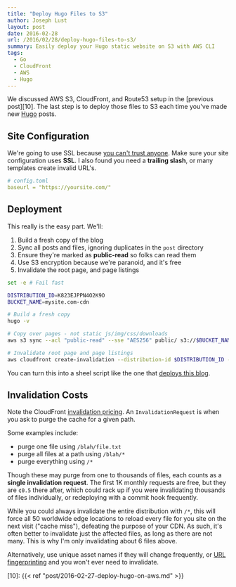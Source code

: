 ```yaml
---
title: "Deploy Hugo Files to S3"
author: Joseph Lust
layout: post
date: 2016-02-28
url: /2016/02/28/deploy-hugo-files-to-s3/
summary: Easily deploy your Hugo static website on S3 with AWS CLI
tags:
  - Go
  - CloudFront
  - AWS
  - Hugo
---
```


We discussed AWS S3, CloudFront, and Route53 setup in the [previous post][10]. The last step is to deploy those files to S3 each time you've made new [Hugo][5] posts.

## Site Configuration
We're going to use SSL because [you can't trust anyone][1]. Make sure your site configuration uses **SSL**. I also found you need a **trailing slash**, or many templates create invalid URL's.

```yaml
# config.toml
baseurl = "https://yoursite.com/"
```


## Deployment

This really is the easy part. We'll:

1. Build a fresh copy of the blog
2. Sync all posts and files, ignoring duplicates in the `post` directory
3. Ensure they're marked as **public-read** so folks can read them
4. Use S3 encryption because we're paranoid, and it's free
4. Invalidate the root page, and page listings

```bash
set -e # Fail fast

DISTRIBUTION_ID=K823EJPPN4O2K9O
BUCKET_NAME=mysite.com-cdn

# Build a fresh copy
hugo -v 

# Copy over pages - not static js/img/css/downloads
aws s3 sync --acl "public-read" --sse "AES256" public/ s3://$BUCKET_NAME --exclude 'post'

# Invalidate root page and page listings
aws cloudfront create-invalidation --distribution-id $DISTRIBUTION_ID --paths /index.html / /page/*
```

You can turn this into a sheel script like the one that [deploys this blog][2].

## Invalidation Costs

Note the CloudFront [invalidation pricing][6]. An `InvalidationRequest` is when you ask to purge the cache for a given path. 

Some examples include:

- purge one file using `/blah/file.txt`
- purge all files at a path using `/blah/*`
- purge everything using `/*`

Though these may purge from one to thousands of files, each counts as a **single invalidation request**. The first 1K monthly requests are free, but they are `¢0.5` there after, which could rack up if you were invalidating thousands of files individually, or redeploying with a commit hook frequently.

While you could always invalidate the entire distribution with `/*`, this will force all 50 worldwide edge locations to reload every file for you site on the next visit ("cache miss"), defeating the purpose of your CDN. As such, it's often better to invalidate just the affected files, as long as there are not many. This is why I'm only invalidating about 6 files above.

Alternatively, use unique asset names if they will change frequently, or [URL fingerprinting][3] and you won't ever need to invalidate.


 [1]: https://en.wikipedia.org/wiki/Edward_Snowden#Technology_industry
 [2]: https://github.com/twistedpair/lustforge.com/blob/master/deploy_site.sh
 [3]: https://developers.google.com/speed/docs/insights/LeverageBrowserCaching
 [4]: https://aws.amazon.com/s3/
 [5]: https://gohugo.io/
 [6]: https://aws.amazon.com/cloudfront/pricing/#Request_Pricing_for_All_HTTP_Methods_(per_10,000)
 [11]: https://docs.aws.amazon.com/AmazonCloudFront/latest/DeveloperGuide/CNAMEs.html
 [10]: {{< ref "post/2016-02-27-deploy-hugo-on-aws.md" >}} 
 
 
